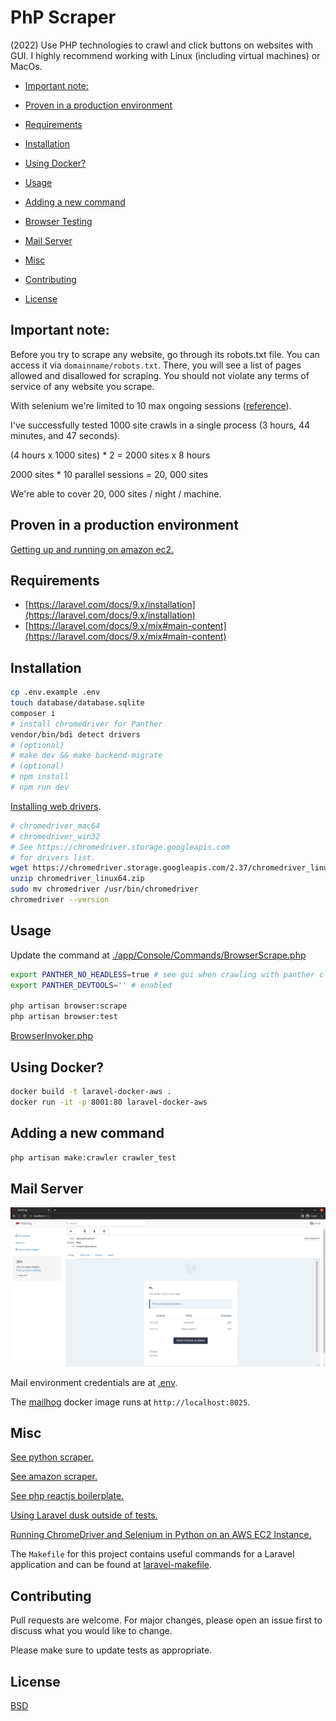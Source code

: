 # PhP Scraper

(2022) Use PHP technologies to crawl and click buttons on websites with GUI. I highly recommend working with Linux (including virtual machines) or MacOs.

* [Important note:](#note)

* [Proven in a production environment](#proven)

* [Requirements](#requirements)

* [Installation](#installation)

* [Using Docker?](#using-docker)

* [Usage](#usage)

* [Adding a new command](#adding-commands)

* [Browser Testing](#testing)

* [Mail Server](#mail)

* [Misc](#misc)

* [Contributing](#contributing)

* [License](#license)

## Important note: <a name="note"></a>

Before you try to scrape any website, go through its robots.txt file. You can access it via `domainname/robots.txt`. There, you will see a list of pages allowed and disallowed for scraping. You should not violate any terms of service of any website you scrape.

With selenium we're limited to 10 max ongoing sessions ([reference](https://forum.katalon.com/t/what-is-the-relationship-between-the-setting-max-concurrent-instances-and-selenium-grid-settings-maxinstances-and-maxsessions/48082/2)).

I've successfully tested 1000 site crawls in a single process (3 hours, 44 minutes, and 47 seconds).

(4 hours x 1000 sites) * 2 = 2000 sites x 8 hours

2000 sites * 10 parallel sessions = 20, 000 sites

We're able to cover 20, 000 sites / night / machine. 

## Proven in a production environment <a name="proven"></a>

[Getting up and running on amazon ec2.](https://raw.githubusercontent.com/kkamara/amazon-scraper/develop/scripts/setup-project.sh)

## Requirements
* [https://laravel.com/docs/9.x/installation](https://laravel.com/docs/9.x/installation)
* [https://laravel.com/docs/9.x/mix#main-content](https://laravel.com/docs/9.x/mix#main-content)

## Installation

```bash
cp .env.example .env
touch database/database.sqlite
composer i
# install chromedriver for Panther
vendor/bin/bdi detect drivers
# (optional)
# make dev && make backend-migrate
# (optional)
# npm install
# npm run dev
```

[Installing web drivers](https://symfony.com/doc/current/testing/end_to_end.html#installing-web-drivers).

```bash
# chromedriver_mac64
# chromedriver_win32
# See https://chromedriver.storage.googleapis.com
# for drivers list.
wget https://chromedriver.storage.googleapis.com/2.37/chromedriver_linux64.zip
unzip chromedriver_linux64.zip
sudo mv chromedriver /usr/bin/chromedriver
chromedriver --version
```

## Usage

Update the command at [./app/Console/Commands/BrowserScrape.php](https://raw.githubusercontent.com/kkamara/php-scraper/develop/app/Console/Commands/BrowserScrape.php)

```bash
export PANTHER_NO_HEADLESS=true # see gui when crawling with panther client
export PANTHER_DEVTOOLS='' # enabled

php artisan browser:scrape
php artisan browser:test
```

[BrowserInvoker.php](https://raw.githubusercontent.com/kkamara/php-scraper/develop/app/Console/Commands/BrowserInvoker.php)

## Using Docker? <a name="using-docker"></a>

```bash
docker build -t laravel-docker-aws .
docker run -it -p 8001:80 laravel-docker-aws
```

## Adding a new command <a name="adding-commands"></a>

```bash
php artisan make:crawler crawler_test
```

## Mail Server <a name="mail"></a>

![docker-mailhog3.png](https://raw.githubusercontent.com/kkamara/useful/main/docker-mailhog3.png)

Mail environment credentials are at [.env](https://raw.githubusercontent.com/kkamara/php-reactjs-boilerplate/main/.env.example).

The [mailhog](https://github.com/mailhog/MailHog) docker image runs at `http://localhost:8025`.

## Misc

[See python scraper.](https://github.com/kkamara/python-selenium)

[See amazon scraper.](https://github.com/kkamara/amazon-scraper)

[See php reactjs boilerplate.](https://github.com/kkamara/php-reactjs-boilerplate)

[Using Laravel dusk outside of tests.](https://stefanzweifel.io/posts/2021/09/26/using-laravel-dusk-outside-of-tests-to-upload-files)

[Running ChromeDriver and Selenium in Python on an AWS EC2 Instance.](https://praneeth-kandula.medium.com/running-chromedriver-and-selenium-in-python-on-an-aws-ec2-instance-2fb4ad633bb5)

The `Makefile` for this project contains useful commands for a Laravel application and can be found at [laravel-makefile](https://github.com/kkamara/laravel-makefile).

## Contributing
Pull requests are welcome. For major changes, please open an issue first to discuss what you would like to change.

Please make sure to update tests as appropriate.

## License
[BSD](https://opensource.org/licenses/BSD-3-Clause)
